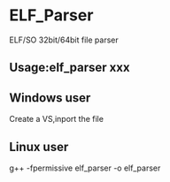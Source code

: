 # ELF_Parser
ELF/SO 32bit/64bit file parser

## Usage:elf_parser xxx

## Windows user
Create a VS,inport the file

## Linux user
g++ -fpermissive elf_parser -o elf_parser
